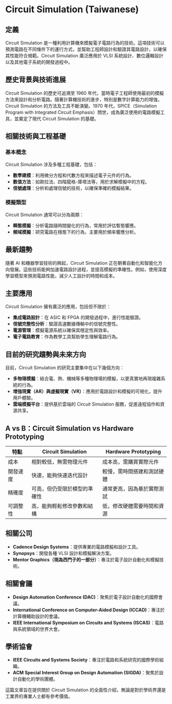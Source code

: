 # Circuit Simulation (Taiwanese)

## 定義

Circuit Simulation 是一種利用計算機來模擬電子電路行為的技術。這項技術可以預測電路在不同條件下的運行方式，並幫助工程師設計和驗證其電路設計，以確保其性能符合規範。Circuit Simulation 廣泛應用於 VLSI 系統設計、數位邏輯設計以及其他電子系統的開發過程中。

## 歷史背景與技術進展

Circuit Simulation 的歷史可追溯至 1960 年代，當時電子工程師使用最初的模擬方法來設計和分析電路。隨著計算機技術的進步，特別是數字計算能力的增強，Circuit Simulation 的方法及工具不斷演變。1970 年代，SPICE（Simulation Program with Integrated Circuit Emphasis）問世，成為廣泛使用的電路模擬工具，並奠定了現代 Circuit Simulation 的基礎。

## 相關技術與工程基礎

### 基本概念

Circuit Simulation 涉及多種工程基礎，包括：

- **數學建模**：利用微分方程和代數方程來描述電子元件的行為。
- **數值方法**：如歐拉法、四階龍格-庫塔法等，用於求解模擬中的方程。
- **信號處理**：分析和處理信號的技術，以確保準確的模擬結果。

### 模擬類型

Circuit Simulation 通常可以分為兩類：

- **瞬態模擬**：分析電路隨時間變化的行為，常用於評估暫態響應。
- **頻域模擬**：研究電路在穩態下的行為，主要用於頻率響應分析。

## 最新趨勢

隨著 AI 和機器學習技術的興起，Circuit Simulation 正在朝著自動化和智能化方向發展。這些技術能夠加速電路設計過程，並提高模擬的準確性。例如，使用深度學習模型來預測電路性能，減少人工設計的時間和成本。

## 主要應用

Circuit Simulation 擁有廣泛的應用，包括但不限於：

- **集成電路設計**：在 ASIC 和 FPGA 的開發過程中，進行性能驗證。
- **信號完整性分析**：驗證高速數據傳輸中的信號完整性。
- **電源管理**：模擬電源系統以確保其穩定性與效率。
- **電子電路教育**：作為教學工具幫助學生理解電路行為。

## 目前的研究趨勢與未來方向

目前，Circuit Simulation 的研究主要集中在以下幾個方向：

- **多物理模擬**：結合電、熱、機械等多種物理場的模擬，以更真實地再現複雜系統的行為。
- **增強現實（AR）與虛擬現實（VR）**：應用於電路設計和模擬的可視化，提升用戶體驗。
- **雲端模擬平台**：提供基於雲端的 Circuit Simulation 服務，促進遠程協作和資源共享。

## A vs B：Circuit Simulation vs Hardware Prototyping

| 特點                   | Circuit Simulation                          | Hardware Prototyping                   |
|----------------------|-----------------------------------------|---------------------------------------|
| 成本                   | 相對較低，無需物理元件                     | 成本高，需購買實際元件                |
| 開發速度               | 快速，能夠快速迭代設計                     | 較慢，需時間搭建和測試硬體            |
| 精確度                 | 可高，但仍受限於模型的準確性                | 通常更高，因為基於實際測試            |
| 可調整性               | 高，能夠輕鬆修改參數和結構                 | 低，修改硬體需要時間和資源            |

## 相關公司

- **Cadence Design Systems**：提供專業的電路模擬和設計工具。
- **Synopsys**：開發各種 VLSI 設計和模擬解決方案。
- **Mentor Graphics（現為西門子的一部分）**：專注於電子設計自動化和模擬技術。

## 相關會議

- **Design Automation Conference (DAC)**：聚焦於電子設計自動化的國際會議。
- **International Conference on Computer-Aided Design (ICCAD)**：專注於計算機輔助設計的會議。
- **IEEE International Symposium on Circuits and Systems (ISCAS)**：電路與系統領域的世界大會。

## 學術協會

- **IEEE Circuits and Systems Society**：專注於電路和系統研究的國際學術組織。
- **ACM Special Interest Group on Design Automation (SIGDA)**：聚焦於設計自動化的學術團體。

這篇文章旨在提供關於 Circuit Simulation 的全面性介紹，無論是對於學術界還是工業界的專業人士都有參考價值。